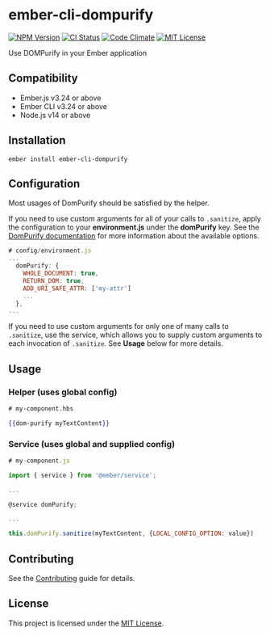 ember-cli-dompurify
====================================================================================

[![NPM Version][npm-badge]][npm-badge-url]
[![CI Status][ci-badge]][ci-badge-url]
[![Code Climate][codeclimate-badge]][codeclimate-badge-url]
[![MIT License][license-badge]][license-badge-url]

[npm-badge]: https://img.shields.io/npm/v/ember-cli-dompurify
[npm-badge-url]: https://www.npmjs.com/package/ember-cli-dompurify
[ci-badge]: https://github.com/dictatelife/ember-cli-dompurify/workflows/CI/badge.svg
[ci-badge-url]: https://github.com/dictatelife/ember-cli-dompurify/actions?query=workflow%3ACI
[codeclimate-badge]: https://codeclimate.com/github/dictatelife/ember-cli-dompurify.svg
[codeclimate-badge-url]: https://codeclimate.com/github/dictatelife/ember-cli-dompurify
[license-badge]: https://img.shields.io/badge/license-MIT-blue.svg
[license-badge-url]: https://github.com/dictatelife/ember-cli-dompurify/blob/master/LICENSE

Use DOMPurify in your Ember application

## Compatibility

* Ember.js v3.24 or above
* Ember CLI v3.24 or above
* Node.js v14 or above

## Installation

```
ember install ember-cli-dompurify
```
## Configuration

Most usages of DomPurify should be satisfied by the helper.

If you need to use custom arguments for all of your calls to `.sanitize`, apply the configuration to your **environment.js** under the **domPurify** key. See the [DomPurify documentation](https://github.com/cure53/DOMPurify#can-i-configure-dompurify) for more information about the available options.

```js
# config/environment.js
...
  domPurify: {
    WHOLE_DOCUMENT: true,
    RETURN_DOM: true,
    ADD_URI_SAFE_ATTR: ['my-attr']
    ...
  },
...
```

If you need to use custom arguments for only one of many calls to `.sanitize`, use the service, which allows you to supply custom arguments to each invocation of `.sanitize`. See **Usage** below for more details.

## Usage

### Helper (uses global config)

```hbs
# my-component.hbs

{{dom-purify myTextContent}}
```

### Service (uses global and supplied config)

```js
# my-component.js

import { service } from '@ember/service';

...

@service domPurify;

...

this.domPurify.sanitize(myTextContent, {LOCAL_CONFIG_OPTION: value})

```

## Contributing

See the [Contributing](CONTRIBUTING.md) guide for details.

## License

This project is licensed under the [MIT License](LICENSE.md).
